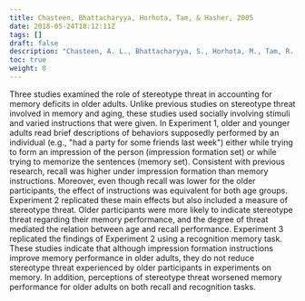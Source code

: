 ```yaml
---
title: Chasteen, Bhattacharyya, Horhota, Tam, & Hasher, 2005
date: 2018-05-24T18:12:11Z
tags: []
draft: false
description: "Chasteen, A. L., Bhattacharyya, S., Horhota, M., Tam, R., & Hasher, L. (2005). How feelings of stereotype threat influence older adults' memory performance. *Experimental Aging Research, 31,* 235-260."
toc: true
weight: 0
---
```


Three studies examined the role of stereotype threat in accounting for memory deficits in older adults. Unlike previous studies on stereotype threat involved in memory and aging, these studies used socially involving stimuli and varied instructions that were given. In Experiment 1, older and younger adults read brief descriptions of behaviors supposedly performed by an individual (e.g., "had a party for some friends last week") either while trying to form an impression of the person (impression formation set) or while trying to memorize the sentences (memory set). Consistent with previous research, recall was higher under impression formation than memory instructions. Moreover, even though recall was lower for the older participants, the effect of instructions was equivalent for both age groups. Experiment 2 replicated these main effects but also included a measure of stereotype threat. Older participants were more likely to indicate stereotype threat regarding their memory performance, and the degree of threat mediated the relation between age and recall performance. Experiment 3 replicated the findings of Experiment 2 using a recognition memory task. These studies indicate that although impression formation instructions improve memory performance in older adults, they do not reduce stereotype threat experienced by older participants in experiments on memory. In addition, perceptions of stereotype threat worsened memory performance for older adults on both recall and recognition tasks.
